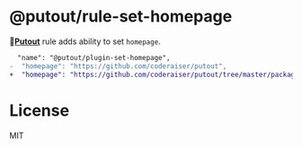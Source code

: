 # @putout/rule-set-homepage

🐊[**Putout**](https://github.com/coderaiser/putout) rule adds ability to set `homepage`.

```diff
  "name": "@putout/plugin-set-homepage",
-  "homepage": "https://github.com/coderaiser/putout",
+  "homepage": "https://github.com/coderaiser/putout/tree/master/packages/plugin-set-homepage",
```

# License

MIT
